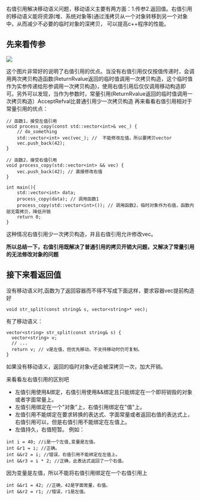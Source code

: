 右值引用解决移动语义问题，移动语义主要有两方面：1.传参2.返回值。右值引用的移动语义能将资源(堆、系统对象等)通过浅拷贝从一个对象转移到另一个对象中，从而减少不必要的临时对象的深拷贝，
可以提高c++程序的性能。  
  
 ## 先来看传参
![](https://github.com/gongchaosheng/C-Plus-Plus/blob/main/picture/%E5%BC%95%E7%94%A8.jpg)

这个图片非常好的说明了右值引用的优点。当没有右值引用仅仅按值传递时，会调用两次拷贝构造函数(ReturnRvalue返回的临时值调用一次拷贝构造，这个临时值作为实参传递给形参调用一次拷贝构造)，使用右值引用后仅仅调用移动构造即可。另外可以发现，当作为参数时，常量引用(ReturnRvalue返回的临时值调用一次拷贝构造）AcceptRefval比普通引用少一次拷贝构造
再来看看右值引用相对于常量引用的优点：
```
// 函数1，接受左值引用
void process_copy(const std::vector<int>& vec_) {
    // do_something
    std::vector<int> vec(vec_); //  不能修改左值，所以要拷贝vector
    vec.push_back(42);
}

// 函数2，接受右值引用
void process_copy(std::vector<int> && vec) {
    vec.push_back(42); // 直接修改右值
}

int main(){
    std::vector<int> data;
    process_copy(data); // 调用函数1
    process_copy(std::vector<int>()); // 调用函数2，临时对象作为右值，函数内部无需拷贝，降低开销
    return 0;
}
```
这种情况右值引用少一次拷贝构造，并且右值引用允许修改vec。

**所以总结一下，右值引用既解决了普通引用的拷贝开销大问题，又解决了常量引用的无法修改对象的问题**

## 接下来看返回值
没有移动语义时,函数为了返回容器而不得不写成下面这样，要求容器vec提前构造好
```
void str_split(const string& s, vector<string>* vec); 
```
有了移动语义：
```
vector<string> str_split(const string& s) {
  vector<string> v;
  // ...
  return v; // v是左值，但优先移动，不支持移动时仍可复制。
}
```
如果没有移动语义，返回的临时对象v还会被深拷贝一次，加大开销。


来看看左右值引用的区别吧
+ 左值引用使用&绑定，右值引用使用&&绑定且只能绑定在一个即将销毁的对象或者字面常量上。
+ 左值引用绑定在一个"对象"上，右值引用绑定在"值"上。
+ 左值引用不能绑定在要求转换的表达式、字面常量或者返回右值的表达式上，右值引用可以，但是右值引用不能绑定在左值上。
+ 左值持久，右值短暂。
例如：
```
int i = 40; //i是一个左值,变量是左值。
int &r1 = i; //正确。
int &&r2 = i; //错误，右值引用不能绑定在左值上。
int &&r3 = i * 2; //正确，此表达式返回了一个右值。
```
因为变量是左值，所以不能将右值引用绑定在一个右值引用上
```
int &&r1 = 42; //正确，42是字面常量，右值。
int &&r2 = r1; //错误，r1是左值。
```

